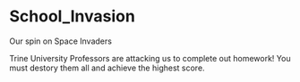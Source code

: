 # School_Invasion
Our spin on Space Invaders

Trine University Professors are attacking us to complete out homework! You must destory them all and achieve the highest score.

